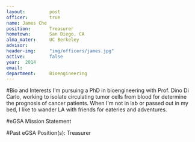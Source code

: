```yaml
---
layout:     	post
officer:        true
name: James Che
position: 		Treasurer
hometown: 		San Diego, CA
alma_mater: 	UC Berkeley
advisor: 		
header-img: 	"img/officers/james.jpg"
active: 		false
year:  2014
email: 			
department: 	Bioengineering
---
```

#Bio and Interests
I'm pursuing a PhD in bioengineering with Prof. Dino Di Carlo, working to isolate circulating tumor cells from blood for determine the prognosis of cancer patients. When I'm not in lab or passed out in my bed, I like to wander LA with friends for eateries and adventures.

#eGSA Mission Statement


#Past eGSA Position(s):
Treasurer
